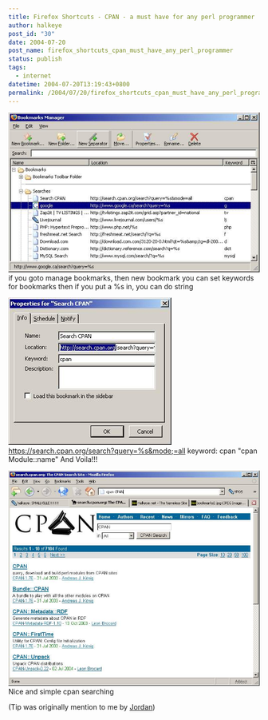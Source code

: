 ```yaml
---
title: Firefox Shortcuts - CPAN - a must have for any perl programmer
author: halkeye
post_id: "30"
date: 2004-07-20
post_name: firefox_shortcuts_cpan_must_have_any_perl_programmer
status: publish
tags:
  - internet
datetime: 2004-07-20T13:19:43+0800
permalink: /2004/07/20/firefox_shortcuts_cpan_must_have_any_perl_programmer/index.html
---
```


![](bookmarks1.jpg)
if you goto manage bookmarks, then new bookmark
you can set keywords for bookmarks
then if you put a %s in, you can do  string

![](bookmarks2.jpg)
https://search.cpan.org/search?query=%s&mode;=all
keyword: cpan
"cpan Module::name"
And Voila!!!

![](bookmarks3.jpg)
Nice and simple cpan searching


(Tip was originally mention to me by [Jordan](https://j0rd.ath.cx))
